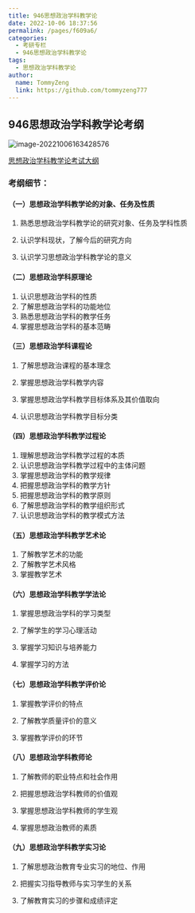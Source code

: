 ```yaml
---
title: 946思想政治学科教学论
date: 2022-10-06 18:37:56
permalink: /pages/f609a6/
categories:
  - 考研专栏
  - 946思想政治学科教学论
tags:
  - 思想政治学科教学论
author: 
  name: TommyZeng
  link: https://github.com/tommyzeng777
---
```

## 946思想政治学科教学论考纲

![image-20221006163428576](https://cdn.jsdelivr.net/gh/TommyZeng777/picgo/img/202210061635548.png)
<!-- more -->

[思想政治学科教学论考试大纲](http://ehall.szu.edu.cn/gsapp/sys/zsjzapp/index.do#/2023/2/946)


### 考纲细节：

#### （一）思想政治学科教学论的对象、任务及性质

1. 熟悉思想政治学科教学论的研究对象、任务及学科性质

2. 认识学科现状，了解今后的研究方向

3. 认识学习思想政治学科教学论的意义

#### （二）思想政治学科原理论
1. 认识思想政治学科的性质
2. 了解思想政治学科的功能地位
3. 熟悉思想政治学科的教学任务
4. 掌握思想政治学科的基本范畴

#### （三）思想政治学科课程论
1. 了解思想政治课程的基本理念

2. 掌握思想政治学科教学内容
2. 掌握思想政治学科教学目标体系及其价值取向
3. 认识思想政治学科教学目标分类

#### （四）思想政治学科教学过程论
1. 理解思想政治学科教学过程的本质
2. 认识思想政治学科教学过程中的主体问题
3. 掌握思想政治学科的教学规律
4. 把握思想政治学科的教学方针
5. 把握思想政治学科的教学原则
6. 了解思想政治学科的教学组织形式
7. 认识思想政治学科的教学模式方法


#### （五）思想政治学科教学艺术论

1. 了解教学艺术的功能
2. 了解教学艺术风格
3. 掌握教学艺术

#### （六）思想政治学科教学学法论

1. 掌握思想政治学科的学习类型

2. 了解学生的学习心理活动

3. 掌握学习知识与培养能力

4. 掌握学习的方法

#### （七）思想政治学科教学评价论

1. 掌握教学评价的特点

2. 了解教学质量评价的意义

3. 掌握教学评价的环节

#### （八）思想政治学科教师论

1. 了解教师的职业特点和社会作用

2. 把握思想政治学科教师的价值观

3. 掌握思想政治学科教师的学生观

4. 掌握思想政治教师的素质

#### （九）思想政治学科教学实习论

1. 了解思想政治教育专业实习的地位、作用

2. 把握实习指导教师与实习学生的关系

3. 了解教育实习的步骤和成绩评定
